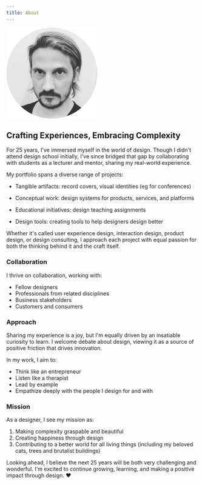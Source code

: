 ```yaml
---
title: About
---
```


![Data Robo](./assets/ch.png)

## Crafting Experiences, Embracing Complexity
For 25 years, I've immersed myself in the world of design. Though I didn't attend design school initially, I've since bridged that gap by collaborating with students as a lecturer and mentor, sharing my real-world experience.

My portfolio spans a diverse range of projects: 
- Tangible artifacts: record covers, visual identities (eg for conferences)

- Conceptual work: design systems for products, services, and platforms

- Educational initiatives: design teaching assignments

- Design tools: creating tools to help designers design better

Whether it's called user experience design, interaction design, product design, or design consulting, I approach each project with equal passion for both the thinking behind it and the craft itself.

### Collaboration
I thrive on collaboration, working with: 
- Fellow designers
- Professionals from related disciplines
- Business stakeholders
- Customers and consumers

### Approach
Sharing my experience is a joy, but I'm equally driven by an insatiable curiosity to learn. I welcome debate about design, viewing it as a source of positive friction that drives innovation.

In my work, I aim to: 
- Think like an entrepreneur
- Listen like a therapist
- Lead by example
- Empathize deeply with the people I design for and with

### Mission
As a designer, I see my mission as: 
1. Making complexity graspable and beautiful
2. Creating happiness through design
3. Contributing to a better world for all living things (including my beloved cats, trees and brutalist buildings)

Looking ahead, I believe the next 25 years will be both very challenging and wonderful. I'm excited to continue growing, learning, and making a positive impact through design. ♥️